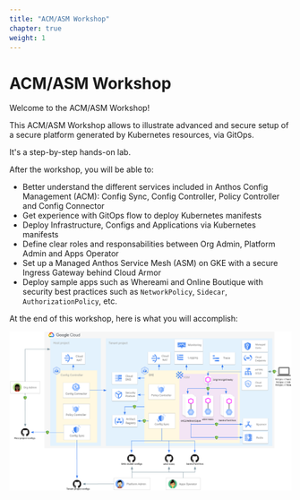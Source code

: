 ```yaml
---
title: "ACM/ASM Workshop"
chapter: true
weight: 1
---
```

# ACM/ASM Workshop

Welcome to the ACM/ASM Workshop!

This ACM/ASM Workshop allows to illustrate advanced and secure setup of a secure platform generated by Kubernetes resources, via GitOps.

It's a step-by-step hands-on lab.

After the workshop, you will be able to:
- Better understand the different services included in Anthos Config Management (ACM): Config Sync, Config Controller, Policy Controller and Config Connector
- Get experience with GitOps flow to deploy Kubernetes manifests
- Deploy Infrastructure, Configs and Applications via Kubernetes manifests
- Define clear roles and responsabilities between Org Admin, Platform Admin and Apps Operator
- Set up a Managed Anthos Service Mesh (ASM) on GKE with a secure Ingress Gateway behind Cloud Armor
- Deploy sample apps such as Whereami and Online Boutique with security best practices such as `NetworkPolicy`, `Sidecar`, `AuthorizationPolicy`, etc.

At the end of this workshop, here is what you will accomplish:

![Workshop Architecture diagram](/images/architecture.png)